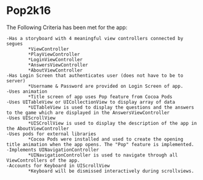 # Pop2k16
The Following Criteria has been met for the app:

	-Has a storyboard with 4 meaningful view controllers connected by segues
			*ViewController
			*PlayViewController
			*LoginViewController
			*AnswersViewController
			*AboutViewController
	-Has Login Screen that authenticates user (does not have to be to server)
			*Username & Password are provided on Login Screen of app.
	-Uses animation
			*Title screen of app uses Pop feature from Cocoa Pods
	-Uses UITableView or UICollectionView to display array of data
			*UITableView is used to display the questions and the answers to the game which are displayed in the AnswersViewController
	-Uses UIScrollView
			*UISCrollView is used to display the description of the app in the AboutViewController
	-Uses pods for external libraries
			*Cocoa Pods were installed and used to create the opening title animation when the app opens. The "Pop" feature is implemented.
	-Implements UINavigationController
			*UINavigationController is used to navigate through all ViewControllers of the app.
	-Accounts for Keyboard in UIScrollView
			*Keyboard will be dismissed interactively during scrollviews.
